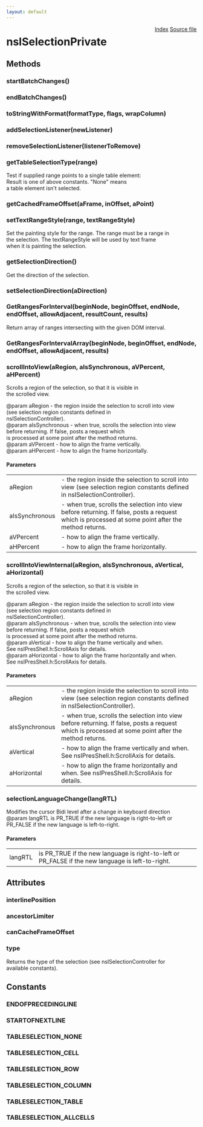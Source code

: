 ```yaml
---
layout: default
---
```

<div class='links' style='float:right'><a href="../index.html">Index</a>
<a href="http://dxr.mozilla.org/mozilla-central/source/dom/base/nsISelectionPrivate.idl">Source file</a>
</div>

# nsISelectionPrivate #

## Methods ##

### startBatchChanges() ###

### endBatchChanges() ###

### toStringWithFormat(formatType, flags, wrapColumn) ###

### addSelectionListener(newListener) ###

### removeSelectionListener(listenerToRemove) ###

### getTableSelectionType(range) ###
 Test if supplied range points to a single table element:  
   Result is one of above constants. "None" means  
   a table element isn't selected.  
  

### getCachedFrameOffset(aFrame, inOffset, aPoint) ###

### setTextRangeStyle(range, textRangeStyle) ###
  
Set the painting style for the range. The range must be a range in  
the selection. The textRangeStyle will be used by text frame  
when it is painting the selection.  
  

### getSelectionDirection() ###
  
Get the direction of the selection.  
  

### setSelectionDirection(aDirection) ###

### GetRangesForInterval(beginNode, beginOffset, endNode, endOffset, allowAdjacent, resultCount, results) ###
  
Return array of ranges intersecting with the given DOM interval.  
  

### GetRangesForIntervalArray(beginNode, beginOffset, endNode, endOffset, allowAdjacent, results) ###

### scrollIntoView(aRegion, aIsSynchronous, aVPercent, aHPercent) ###
  
Scrolls a region of the selection, so that it is visible in  
the scrolled view.  
  
@param aRegion - the region inside the selection to scroll into view  
                 (see selection region constants defined in  
                  nsISelectionController).  
@param aIsSynchronous - when true, scrolls the selection into view  
                        before returning. If false, posts a request which  
                        is processed at some point after the method returns.  
@param aVPercent - how to align the frame vertically.  
@param aHPercent - how to align the frame horizontally.  
  

#### Parameters ####

<table>

<tr>
<td>aRegion</td>
<td>- the region inside the selection to scroll into view  
                 (see selection region constants defined in  
                  nsISelectionController).  
</td>
</tr>

<tr>
<td>aIsSynchronous</td>
<td>- when true, scrolls the selection into view  
                        before returning. If false, posts a request which  
                        is processed at some point after the method returns.  
</td>
</tr>

<tr>
<td>aVPercent</td>
<td>- how to align the frame vertically.  
</td>
</tr>

<tr>
<td>aHPercent</td>
<td>- how to align the frame horizontally.  
</td>
</tr>

</table>

### scrollIntoViewInternal(aRegion, aIsSynchronous, aVertical, aHorizontal) ###
  
Scrolls a region of the selection, so that it is visible in  
the scrolled view.  
  
@param aRegion - the region inside the selection to scroll into view  
                 (see selection region constants defined in  
                  nsISelectionController).  
@param aIsSynchronous - when true, scrolls the selection into view  
                        before returning. If false, posts a request which  
                        is processed at some point after the method returns.  
@param aVertical - how to align the frame vertically and when.  
                   See nsIPresShell.h:ScrollAxis for details.  
@param aHorizontal - how to align the frame horizontally and when.  
                   See nsIPresShell.h:ScrollAxis for details.  
  

#### Parameters ####

<table>

<tr>
<td>aRegion</td>
<td>- the region inside the selection to scroll into view  
                 (see selection region constants defined in  
                  nsISelectionController).  
</td>
</tr>

<tr>
<td>aIsSynchronous</td>
<td>- when true, scrolls the selection into view  
                        before returning. If false, posts a request which  
                        is processed at some point after the method returns.  
</td>
</tr>

<tr>
<td>aVertical</td>
<td>- how to align the frame vertically and when.  
                   See nsIPresShell.h:ScrollAxis for details.  
</td>
</tr>

<tr>
<td>aHorizontal</td>
<td>- how to align the frame horizontally and when.  
                   See nsIPresShell.h:ScrollAxis for details.  
</td>
</tr>

</table>

### selectionLanguageChange(langRTL) ###
  
Modifies the cursor Bidi level after a change in keyboard direction  
@param langRTL is PR_TRUE if the new language is right-to-left or  
               PR_FALSE if the new language is left-to-right.  
  

#### Parameters ####

<table>

<tr>
<td>langRTL</td>
<td>is PR_TRUE if the new language is right-to-left or  
               PR_FALSE if the new language is left-to-right.  
</td>
</tr>

</table>

## Attributes ##

### interlinePosition ###

### ancestorLimiter ###

### canCacheFrameOffset ###

### type ###
  
Returns the type of the selection (see nsISelectionController for  
available constants).  
  

## Constants ##

### ENDOFPRECEDINGLINE ###

### STARTOFNEXTLINE ###

### TABLESELECTION_NONE ###

### TABLESELECTION_CELL ###

### TABLESELECTION_ROW ###

### TABLESELECTION_COLUMN ###

### TABLESELECTION_TABLE ###

### TABLESELECTION_ALLCELLS ###
